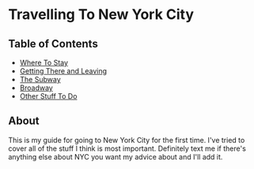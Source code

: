 # Travelling To New York City

## Table of Contents

* [Where To Stay](lodging.md)
* [Getting There and Leaving](arriveandleave.md)
* [The Subway](subway.md)
* [Broadway](broadway.md)
* [Other Stuff To Do](stufftodo.md)

## About

This is my guide for going to New York City for the first time. I've tried to cover all of the stuff I think
is most important. Definitely text me if there's anything else about NYC you want my advice about and I'll add it. 
